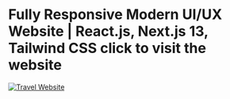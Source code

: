 # Fully Responsive Modern UI/UX Website | React.js, Next.js 13, Tailwind CSS click to visit the website

[![Travel Website](https://i.ibb.co/wrGZhPP/YT-Thumbnails-5.png)](https://camptraveler.com/)
